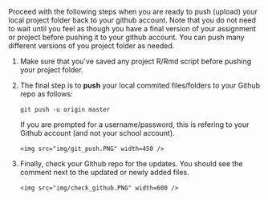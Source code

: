 Proceed with the following steps when you are ready to push (upload) your local project folder back to your github account. Note that you do not need to wait until you feel as though you have a final version of your assignment or project before pushing it to your github account. You can push many different versions of you project folder as needed.

1. Make sure that you've saved any project R/Rmd script before pushing your project folder.  

2. The final step is to **push** your local commited files/folders to your Github repo as follows:  
     ```
     git push -u origin master
     ```
     If you are prompted for a username/password, this is refering to your Github account (and not your school account).  
     
       <img src="img/git_push.PNG" width=450 /> 
     
3. Finally, check your Github repo for the updates. You should see the comment next to the updated or newly added files.  
  
       <img src="img/check_github.PNG" width=600 /> 
  
